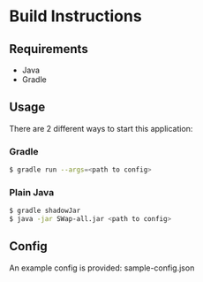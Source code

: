 # Build Instructions
## Requirements
* Java
* Gradle

## Usage
There are 2 different ways to start this application:

### Gradle
```bash
$ gradle run --args=<path to config>
```

### Plain Java
```bash
$ gradle shadowJar
$ java -jar SWap-all.jar <path to config>
```

## Config
An example config is provided: sample-config.json